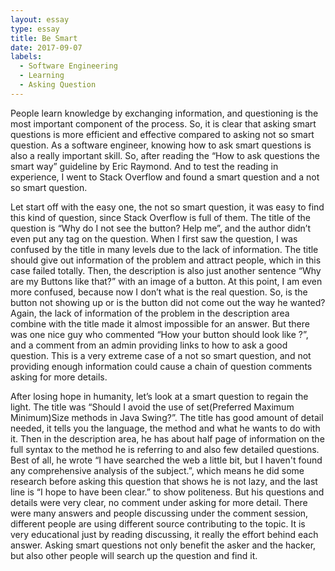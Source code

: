 ```yaml
---
layout: essay
type: essay
title: Be Smart
date: 2017-09-07 
labels:
  - Software Engineering
  - Learning
  - Asking Question
---
```

People learn knowledge by exchanging information, and questioning is the most important component of the process. So, it is clear that asking smart questions is more efficient and effective compared to asking not so smart question. As a software engineer, knowing how to ask smart questions is also a really important skill. So, after reading the “How to ask questions the smart way” guideline by Eric Raymond. And to test the reading in experience, I went to Stack Overflow and found a smart question and a not so smart question. 

Let start off with the easy one, the not so smart question, it was easy to find this kind of question, since Stack Overflow is full of them. The title of the question is “Why do I not see the button? Help me”, and the author didn’t even put any tag on the question. When I first saw the question, I was confused by the title in many levels due to the lack of information. The title should give out information of the problem and attract people, which in this case failed totally. Then, the description is also just another sentence “Why are my Buttons like that?” with an image of a button. At this point, I am even more confused, because now I don’t what is the real question. So, is the button not showing up or is the button did not come out the way he wanted? Again, the lack of information of the problem in the description area combine with the title made it almost impossible for an answer. But there was one nice guy who commented “How your button should look like ?”, and a comment from an admin providing links to how to ask a good question. This is a very extreme case of a not so smart question, and not providing enough information could cause a chain of question comments asking for more details.  

After losing hope in humanity, let’s look at a smart question to regain the light. The title was “Should I avoid the use of set(Preferred Maximum Minimum)Size methods in Java Swing?”. The title has good amount of detail needed, it tells you the language, the method and what he wants to do with it. Then in the description area, he has about half page of information on the full syntax to the method he is referring to and also few detailed questions. Best of all, he wrote “I have searched the web a little bit, but I haven't found any comprehensive analysis of the subject.”, which means he did some research before asking this question that shows he is not lazy, and the last line is “I hope to have been clear.” to show politeness. But his questions and details were very clear, no comment under asking for more detail. There were many answers and people discussing under the comment session, different people are using different source contributing to the topic. It is very educational just by reading discussing, it really the effort behind each answer. Asking smart questions not only benefit the asker and the hacker, but also other people will search up the question and find it.  
